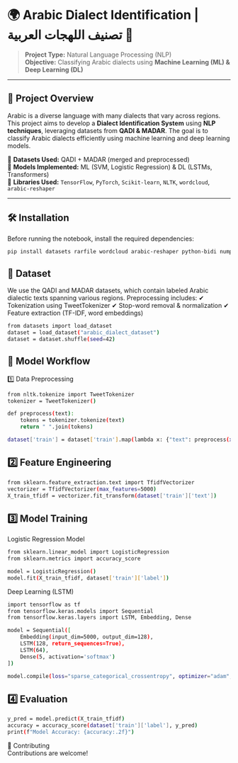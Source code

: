 # 🌍 Arabic Dialect Identification | تصنيف اللهجات العربية 📝  
  
> **Project Type:** Natural Language Processing (NLP)  
> **Objective:** Classifying Arabic dialects using **Machine Learning (ML) & Deep Learning (DL)**  


---

## 🚀 Project Overview  

Arabic is a diverse language with many dialects that vary across regions. This project aims to develop a **Dialect Identification System** using **NLP techniques**, leveraging datasets from **QADI & MADAR**. The goal is to classify Arabic dialects efficiently using machine learning and deep learning models.

🔹 **Datasets Used:** QADI + MADAR (merged and preprocessed)  
🔹 **Models Implemented:** ML (SVM, Logistic Regression) & DL (LSTMs, Transformers)  
🔹 **Libraries Used:** `TensorFlow`, `PyTorch`, `Scikit-learn`, `NLTK`, `wordcloud`, `arabic-reshaper`  

---

## 🛠 Installation  

Before running the notebook, install the required dependencies:  

```bash
pip install datasets rarfile wordcloud arabic-reshaper python-bidi numpy pandas scikit-learn tensorflow torch nltk
```

## 📜 Dataset 

We use the QADI and MADAR datasets, which contain labeled Arabic dialectic texts spanning various regions.
Preprocessing includes:
✔ Tokenization using TweetTokenizer
✔ Stop-word removal & normalization
✔ Feature extraction (TF-IDF, word embeddings)

```bash
from datasets import load_dataset
dataset = load_dataset("arabic_dialect_dataset")
dataset = dataset.shuffle(seed=42)
```


## 🔬 Model Workflow 

1️⃣ Data Preprocessing
```bash
from nltk.tokenize import TweetTokenizer
tokenizer = TweetTokenizer()

def preprocess(text):
    tokens = tokenizer.tokenize(text)
    return " ".join(tokens)

dataset['train'] = dataset['train'].map(lambda x: {"text": preprocess(x["text"])})
```


## 2️⃣ Feature Engineering  

```bash
from sklearn.feature_extraction.text import TfidfVectorizer
vectorizer = TfidfVectorizer(max_features=5000)
X_train_tfidf = vectorizer.fit_transform(dataset['train']['text'])
```

## 3️⃣ Model Training
Logistic Regression Model

```bash
from sklearn.linear_model import LogisticRegression
from sklearn.metrics import accuracy_score

model = LogisticRegression()
model.fit(X_train_tfidf, dataset['train']['label'])
```
Deep Learning (LSTM)

```bash
import tensorflow as tf
from tensorflow.keras.models import Sequential
from tensorflow.keras.layers import LSTM, Embedding, Dense

model = Sequential([
    Embedding(input_dim=5000, output_dim=128),
    LSTM(128, return_sequences=True),
    LSTM(64),
    Dense(5, activation='softmax')
])

model.compile(loss="sparse_categorical_crossentropy", optimizer="adam", metrics=["accuracy"])
```

## 4️⃣ Evaluation
```bash
y_pred = model.predict(X_train_tfidf)
accuracy = accuracy_score(dataset['train']['label'], y_pred)
print(f"Model Accuracy: {accuracy:.2f}")
```



🤝 Contributing
<br> Contributions are welcome! 

